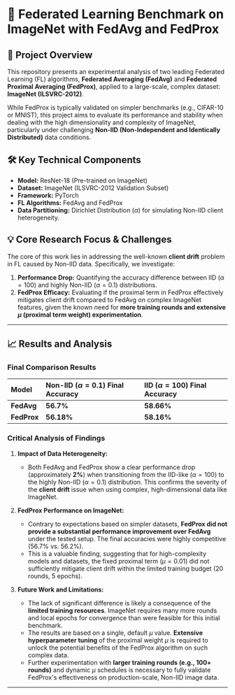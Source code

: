 # 🍎 Federated Learning Benchmark on ImageNet with FedAvg and FedProx

## 🌟 Project Overview

This repository presents an experimental analysis of two leading Federated Learning (FL) algorithms, **Federated Averaging (FedAvg)** and **Federated Proximal Averaging (FedProx)**, applied to a large-scale, complex dataset: **ImageNet (ILSVRC-2012)**.

While FedProx is typically validated on simpler benchmarks (e.g., CIFAR-10 or MNIST), this project aims to evaluate its performance and stability when dealing with the high dimensionality and complexity of ImageNet, particularly under challenging **Non-IID (Non-Independent and Identically Distributed)** data conditions.

## 🛠️ Key Technical Components

* **Model:** ResNet-18 (Pre-trained on ImageNet)
* **Dataset:** ImageNet (ILSVRC-2012 Validation Subset)
* **Framework:** PyTorch
* **FL Algorithms:** FedAvg and FedProx
* **Data Partitioning:** Dirichlet Distribution ($\alpha$) for simulating Non-IID client heterogeneity.

## 💡 Core Research Focus & Challenges

The core of this work lies in addressing the well-known **client drift** problem in FL caused by Non-IID data. Specifically, we investigate:

1.  **Performance Drop:** Quantifying the accuracy difference between IID ($\alpha=100$) and highly Non-IID ($\alpha=0.1$) distributions.
2.  **FedProx Efficacy:** Evaluating if the proximal term in FedProx effectively mitigates client drift compared to FedAvg on complex ImageNet features, given the known need for **more training rounds and extensive $\mu$ (proximal term weight) experimentation**.

---

## 📈 Results and Analysis

### Final Comparison Results

| Model | Non-IID ($\alpha=0.1$) Final Accuracy | IID ($\alpha=100$) Final Accuracy |
| :--- | :--- | :--- |
| **FedAvg** | **56.7%** | **58.66%** |
| **FedProx** | **56.18%** | **58.16%** |

### Critical Analysis of Findings

1.  **Impact of Data Heterogeneity:**
    * Both FedAvg and FedProx show a clear performance drop (approximately **2%**) when transitioning from the IID-like ($\alpha=100$) to the highly Non-IID ($\alpha=0.1$) distribution. This confirms the severity of the **client drift** issue when using complex, high-dimensional data like ImageNet.

2.  **FedProx Performance on ImageNet:**
    * Contrary to expectations based on simpler datasets, **FedProx did not provide a substantial performance improvement over FedAvg** under the tested setup. The final accuracies were highly competitive ($56.7\%$ vs. $56.2\%$).
    * This is a valuable finding, suggesting that for high-complexity models and datasets, the fixed proximal term ($\mu=0.01$) did not sufficiently mitigate client drift within the limited training budget (20 rounds, 5 epochs).

3.  **Future Work and Limitations:**
    * The lack of significant difference is likely a consequence of the **limited training resources**. ImageNet requires many more rounds and local epochs for convergence than were feasible for this initial benchmark.
    * The results are based on a single, default $\mu$ value. **Extensive hyperparameter tuning** of the proximal weight $\mu$ is required to unlock the potential benefits of the FedProx algorithm on such complex data.
    * Further experimentation with **larger training rounds (e.g., 100+ rounds)** and dynamic $\mu$ schedules is necessary to fully validate FedProx's effectiveness on production-scale, Non-IID image data.

---
